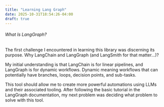 ```yaml
---
title: "Learning Lang Graph"
date: 2025-10-31T18:54:26-04:00
draft: true
---
```


###### What Is LangGraph?
The first challenge I encountered in learning this library was discerning its purpose. Why LangChain and LangGraph (and LangSmith for that matter...)?

My initial understanding is that LangChain is for linear pipelines, and LangGraph is for dynamic workflows. Dynamic meaning workflows that can potentially have branches, loops, decision points, and sub-tasks.

This tool should allow me to create more powerful automations using LLMs and their associated tooling. After following the basic tutorial in the LangGraph documentation, my next problem was deciding what problem to solve with this tool.
